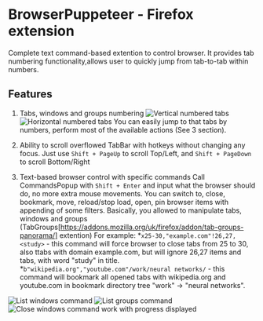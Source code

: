 # BrowserPuppeteer - Firefox extension
Complete text command-based extention to control browser. It provides tab numbering functionality,allows user to quickly jump from tab-to-tab within numbers. 

## Features
1. Tabs, windows and groups numbering
![Vertical numbered tabs](/../screenshots/vertical_tabs_numbered.png?raw=true "Numbering for vertical tabs")
![Horizontal numbered tabs](/../screenshots/horizontal_tabs_numbered.png?raw=true "Numbering for horizontal tabs")
You can easily jump to that tabs by numbers, perform most of the available actions (See 3 section).

2. Ability to scroll overflowed TabBar with hotkeys without changing any focus. 
Just use `Shift + PageUp` to scroll Top/Left, and `Shift + PageDown` to scroll Bottom/Right

3. Text-based browser control with specific commands 
Call CommandsPopup with `Shift + Enter` and input what the browser should do, no more extra mouse movements.
You can switch to, close, bookmark, move, reload/stop load, open, pin browser items with appending of some filters. Basically, you allowed to manipulate tabs, windows and groups (TabGroups[https://addons.mozilla.org/uk/firefox/addon/tab-groups-panorama/] extention)
For example: 
*`x25-30,"example.com"!26,27,<study>` - this command will force browser to close tabs from 25 to 30, also ttabs with domain example.com, but will ignore 26,27 items and tabs, with word "study" in title.
*`b"wikipedia.org","youtube.com"/work/neural networks/` - this command will bookmark all opened tabs with wikipedia.org and youtube.com in bookmark directory tree "work" -> "neural networks".

![List windows command](/../screenshots/cmd_lw_output.png?raw=true "CommandPopup with 'lw'- [List Windows] command output")
![List groups command](/../screenshots/cmd_lg_output.png?raw=true "CommandPopup with 'lg' - [List Groups] command output")
![Close windows command work with progress displayed](/../screenshots/cmd_progress_demo.png?raw=true "CommandPopup with 'x10-e' - [Close tabs from 10 to the End] command output")

